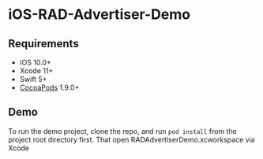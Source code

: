 # iOS-RAD-Advertiser-Demo

## Requirements

- iOS 10.0+
- Xcode 11+
- Swift 5+
- [CocoaPods](https://cocoapods.org) 1.9.0+

## Demo

To run the demo project, clone the repo, and run `pod install` from the project root directory first. That open RADAdvertiserDemo.xcworkspace via Xcode
